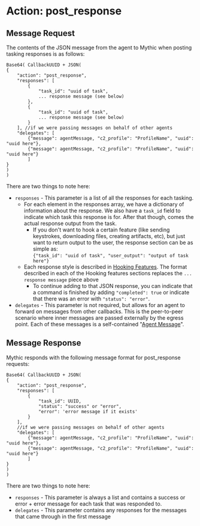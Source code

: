 # Action: post\_response

## Message Request

The contents of the JSON message from the agent to Mythic when posting tasking responses is as follows:

```
Base64( CallbackUUID + JSON(
{
	"action": "post_response",
	"responses": [
		{
			"task_id": "uuid of task",
			... response message (see below)
		},
		{
			"task_id": "uuid of task",
			... response message (see below)
		}
	], //if we were passing messages on behalf of other agents
	"delegates": [
		{"message": agentMessage, "c2_profile": "ProfileName", "uuid": "uuid here"},
		{"message": agentMessage, "c2_profile": "ProfileName", "uuid": "uuid here"}
		]
}
)
)
```

There are two things to note here:

* `responses` - This parameter is a list of all the responses for each tasking.
  * For each element in the responses array, we have a dictionary of information about the response. We also have a `task_id` field to indicate which task this response is for. After that though, comes the actual response output from the task.
    * If you don't want to hook a certain feature (like sending keystrokes, downloading files, creating artifacts, etc), but just want to return output to the user, the response section can be as simple as:\
      `{"task_id": "uuid of task", "user_output": "output of task here"}`
  * Each response style is described in [Hooking Features](../../../hooking-features/). The format described in each of the Hooking features sections replaces the `... response message` piece above
    * To continue adding to that JSON response, you can indicate that a command is finished by adding `"completed": true` or indicate that there was an error with `"status": "error"`.
* `delegates` - This parameter is not required, but allows for an agent to forward on messages from other callbacks. This is the peer-to-peer scenario where inner messages are passed externally by the egress point. Each of these messages is a self-contained "[Agent Message](agent-message-format.md)".

## Message Response

Mythic responds with the following message format for post\_response requests:

```
Base64( CallbackUUID + JSON(
{
	"action": "post_response",
	"responses": [
		{
			"task_id": UUID,
			"status": "success" or "error",
			"error": 'error message if it exists'
		}
	],
	//if we were passing messages on behalf of other agents
	"delegates": [
		{"message": agentMessage, "c2_profile": "ProfileName", "uuid": "uuid here"},
		{"message": agentMessage, "c2_profile": "ProfileName", "uuid": "uuid here"}
		]
}
)
)
```

There are two things to note here:

* `responses` - This parameter is always a list and contains a success or error + error message for each task that was responded to.
* `delegates` - This parameter contains any responses for the messages that came through in the first message
